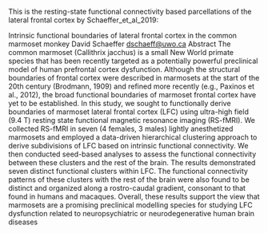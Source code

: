 This is the resting-state functional connectivity based parcellations of the lateral frontal cortex by Schaeffer_et_al_2019:

Intrinsic functional boundaries of lateral frontal cortex in the common marmoset monkey
David Schaeffer <dschaeff@uwo.ca>
Abstract
The common marmoset (Callithrix jacchus) is a small New World primate species that has been recently targeted as a potentially powerful preclinical model of human prefrontal cortex dysfunction.  Although the structural boundaries of frontal cortex were described in marmosets at the start of the 20th century (Brodmann, 1909) and refined more recently (e.g., Paxinos et al., 2012), the broad functional boundaries of marmoset frontal cortex have yet to be established.  In this study, we sought to functionally derive boundaries of marmoset lateral frontal cortex (LFC) using ultra-high field (9.4 T) resting state functional magnetic resonance imaging (RS-fMRI).  We collected RS-fMRI in seven (4 females, 3 males) lightly anesthetized marmosets and employed a data-driven hierarchical clustering approach to derive subdivisions of LFC based on intrinsic functional connectivity.  We then conducted seed-based analyses to assess the functional connectivity between these clusters and the rest of the brain. The results demonstrated seven distinct functional clusters within LFC. The functional connectivity patterns of these clusters with the rest of the brain were also found to be distinct and organized along a rostro-caudal gradient, consonant to that found in humans and macaques. Overall, these results support the view that marmosets are a promising preclinical modelling species for studying LFC dysfunction related to neuropsychiatric or neurodegenerative human brain diseases
